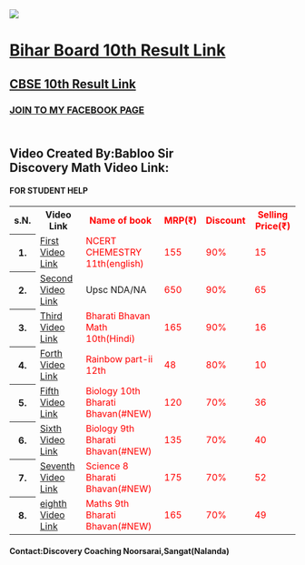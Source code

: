
<head>
</head>
<body>
 <div><img style="-webkit-user-select: none;margin: auto;" src="https://yt3.ggpht.com/a/AATXAJzL3lJx71y0-Zw3mITaW6DDfwg9ztjB4PgtYg=s100-c-k-c0xffffffff-no-rj-mo">  </div>
<h1 id="specia> Discovery Coaching Noorsarai<br>Vs Old Book Sell </h1>
 <h2 class="ram"><a href="http://biharboardonline.bihar.gov.in/">Bihar Board 10th Result Link</a></h2>
 <h2 class="ram"><a href="http://cbseresults.nic.in/class10/class10th19.htm"> CBSE 10th Result Link</a></h2>
 <h3 id="ts"><a href="https://www.facebook.com/pages/category/Education/Discovery-Coaching-Noorsarai-Nalanda-1250305765120469/"> JOIN TO MY FACEBOOK PAGE</a></h3>
<h2 id="special"><span><br>Video Created By:Babloo Sir
<br>Discovery Math Video Link:<span></h2>
<div><h4 class="Babloo">FOR STUDENT HELP</h4></div>	

<table>
<tr>
	<th scope="col">s.N.</th>
        <th scope="col">Video Link</th>
        <th  id="viju" scope="col">Name of book</th>
        <th  id="viju"scope="col">MRP(₹)</th>
        <th  id="viju"scope="col">Discount</th>
        <th id="viju" scope="col"> Selling Price(₹)</th>
  <style type="text/css">
  #viju{
  color:red;
  }
  </style>
</tr>
<tr>
 <th scope="row">1.</th>
 <td><a href="https://www.youtube.com/watch?v=p2w6UGHEd00">First Video Link</a></td>
 <td  id="viju" >NCERT CHEMESTRY 11th(english)</td>
 <td  id="viju">155</td>
 <td  id="viju">90%</td>
 <td  id="viju">15</td>

</tr>
<tr>
	<th scope="row">2.</th>
<td><a href="https://www.youtube.com/watch?v=atvxf9aDxMQ">Second Video Link</a></td>
<td>Upsc NDA/NA</td>
<td id="viju">650</td>
<td id="viju">90%</td>
<td id="viju">65</td>
</tr>
<tr>
	<th scope="row">3.</th>
<td><a href="https://www.youtube.com/watch?v=vg_HYDI23as">Third Video Link</a></td>
<td id="viju">Bharati Bhavan Math 10th(Hindi)</td>
<td id="viju">165</td>
<td id="viju">90%</td>
<td id="viju">16</td>
</tr>
<tr>
	<th scope="row">4.</th>
<td><a href="https://www.youtube.com/watch?v=_TEXkQWnZzo">Forth Video Link</a></td>
<td id="viju">Rainbow part-ii 12th</td>
<td id="viju">48</td>
<td id="viju">80%</td>
<td id="viju">10</td>
</tr>
<tr>
	<th scope="row">5.</th>
<td><a href="https://www.youtube.com/watch?v=iHQMcLmDWYg">Fifth Video Link</a></td>
<td id="viju">Biology 10th Bharati Bhavan(#NEW)</td>
<td id="viju">120</td>
<td id="viju">70%</td>
<td id="viju">36</td>
</tr>
<tr>
	<th scope="row">6.</th>
<td><a href="https://www.youtube.com/watch?v=ev9dilWBriw"> Sixth Video Link</a></td>
<td id="viju">Biology 9th Bharati Bhavan(#NEW)</td>
<td id="viju">135</td>
<td id="viju">70%</td>
<td id="viju">40</td>
</tr>
<tr>
	<th scope="row">7.</th>
<td><a href="https://www.youtube.com/watch?v=ev9dilWBriw"> Seventh Video Link</a></td>
<td id="viju">Science 8 Bharati Bhavan(#NEW)</td>
<td id="viju">175</td>
<td id="viju">70%</td>
<td id="viju">52</td>
</tr>
<tr>
	<th scope="row">8.</th>
<td><a href="https://www.youtube.com/watch?v=mrncbOg43Z4"> eighth Video Link</a></td>
<td id="viju">Maths 9th Bharati Bhavan(#NEW)</td>
<td id="viju">165</td>
<td id="viju">70%</td>
<td id="viju">49</td>
</tr>
</table>
<h4 id="vkkk">Contact:Discovery Coaching Noorsarai,Sangat(Nalanda)</h4>
</body>

</html>  
